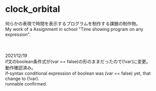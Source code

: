 # clock_orbital
何らかの表現で時間を表示するプログラムを制作する課題の制作物。<br>
My work of a Assignment in school "Time showing program on any expression".<br>
<br><br><br>
2021/12/19<br>
if文のboolean条件式が(var == false)の形のままだったので(!var)に変更。<br>
動作確認済み。<br>
if-syntax conditional expression of boolean was (var == false) yet, that change to (!var).<br>
runnable confirmed.
